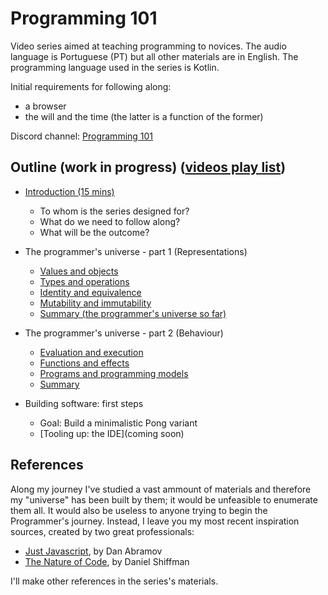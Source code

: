 # Programming 101

Video series aimed at teaching programming to novices. The audio language is Portuguese (PT) but all other materials are in English.
The programming language used in the series is Kotlin.

Initial requirements for following along: 
* a browser
* the will and the time (the latter is a function of the former)

Discord channel: [Programming 101](https://discord.gg/dYgjGUG)

## Outline (work in progress) ([videos play list](https://www.youtube.com/playlist?list=PL8XxoCaL3dBiJ_djQKKbbI4uN081F7Sgw))

* [Introduction (15 mins)](./00-introduction.md)
  * To whom is the series designed for?
  * What do we need to follow along?
  * What will be the outcome?

* The programmer's universe - part 1 (Representations)
  * [Values and objects](01-values-and-objects.md)
  * [Types and operations](02-types-and-operations.md)
  * [Identity and equivalence](03-identity-and-equivalence.md)
  * [Mutability and immutability](04-mutability-and-immutability.md)
  * [Summary (the programmer's universe so far)](05-summary-data.md)

* The programmer's universe - part 2 (Behaviour)
  * [Evaluation and execution](06-evaluation-and-execution.md)
  * [Functions and effects](07-functions-and-effects.md)
  * [Programs and programming models](08-programs-and-programming_models.md)
  * [Summary](09-summary-the-programmer-universe.md)

* Building software: first steps
  * Goal: Build a minimalistic Pong variant
  * [Tooling up: the IDE](coming soon)

## References
Along my journey I've studied a vast ammount of materials and therefore my "universe" has been built by them; it would be unfeasible to enumerate them all. It would also be useless to anyone trying to begin the Programmer's journey. Instead, I leave you my most recent inspiration sources, created by two great professionals: 
* [Just Javascript](https://justjavascript.com/), by Dan Abramov
* [The Nature of Code](https://www.youtube.com/user/shiffman/playlists?view=50&sort=dd&shelf_id=6), by Daniel Shiffman

I'll make other references in the series's materials.